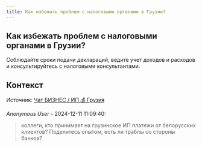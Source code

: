 ```yaml
---
title: Как избежать проблем с налоговыми органами в Грузии?
---
```


## Как избежать проблем с налоговыми органами в Грузии?

Соблюдайте сроки подачи деклараций, ведите учет доходов и расходов и консультируйтесь с налоговыми консультантами.

## Контекст

Источник: [Чат БИЗНЕС / ИП 💰 Грузия](https://t.me/ip_ge)

_Anonymous User_ - 2024-12-11 11:09:40:

> коллеги, кто принимает на грузинское ИП платежи от белорусских клиентов? Поделитесь опытом, есть ли траблы со стороны банков?
